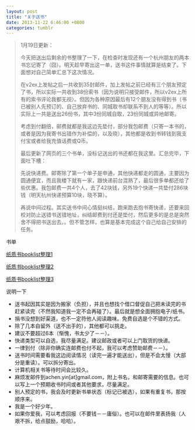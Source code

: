 ```yaml
---
layout: post
title: "关于送书"
date: 2013-11-22 6:46:00 +0800
categories: tumblr
---
```


> 1月19日更新：
>
> 今天把送出后剩余的书整理了一下，在检查时发现还有一个杭州朋友的两本书忘记寄了（囧）。明天趁早寄出这一单，送书这件事情就算是结束了。下面想对自己简单汇总下这次情况。
>
> 在v2ex上发帖之后一共收到35封邮件，加上发帖之前已经有三个朋友预定了书，所以实际一共收到38份索书（因为说明只接受邮件，所以v2ex上所有的索书评论我都无视）。但因为各种原因最后有12个朋友没有得到书（书已被别人先预订的、自己放弃书的、同城取书却联系不到人的等等）。所以实际上一共是送出26份书，其中3份同城自取，23份同城或异地邮寄。
>
> 考虑到付翻倍，邮费就都是我这边先垫付，部分我包邮费（只寄一本书的，或者是因为我寄书出错作为补偿的，以及晓），其他都是收到书转钱到我支付宝或者给我充值话费或Q币。
>
> 最后更新了网页的三个书单，没标记送出的书还都在我这里。汇总完毕，下面吐下槽：
>
> 先说快递费。邮寄除了第一个单子是申通，其他快递都走的圆通，主要因为圆通便宜，而且我楼下就有一家，跟快递前台混熟了，最后很多单都还给了些优惠。我包邮费一共4个人，去了42块钱，另外19个快递一共垫付286块钱（明天杭州快递预算10块，晓不算）。
>
> 再说中间过程。其实送书中间心情挺纠结，跑来跑去抱书寄快递，还要来回校对防止送错书送错地址，纠结邮费到付还是垫付，然后更多的是总是突然舍不得把书送出去。。但不管怎样，也算是基本完成这个自己给自己安排的任务。

书单

[纸质书booklist整理1](/2013/11/09/booklist1)

[纸质书booklist整理2](/2013/11/10/booklist2)

[纸质书booklist整理3](/2013/11/21/booklist3)

说明一下

*   送书起因其实是因为搬家（负担），并且也想找个借口督促自己把未读完的书赶紧读完（不然我知道我一定不会再碰了）。最后就是想全面拥抱电子/纸书。
*   捐书没想到好渠道，也不一定符他人阅读趣味。免费自选是个不错的方式。
*   除了几本自留外（送不出手的），其他都可以挑走。
*   建议不要超过6本（惭愧，书太少了－－）。
*   快递类型可以自选，我尽量满足。建议邮政或者可以上门取货的快递。
*   一律到付（除非你确实连邮费也付不起，我可以考虑赞助邮费－－）。
*   送书时间需要看我这边阅读情况（读完一遍才能送出），但是不会太慢（大部分是重读）。可以拆分寄出。
*   计算机相关书等待时间会比较久。
*   麻烦发邮件到achen.yin[at]gmail.com，附上书名，和邮寄需要的信息。也可以写上一个预期收书时间或者其他要求，尽量满足。
*   别人预定的书，我会及时更新书单状态（标记已被选），如果有重复书，那按顺序来。
*   我是一个好少年。
*   如果你爱我，可以考虑回报（不要钱－－庸俗）。也可以在邮件里表扬我（人艰不拆，给点鼓励，哈哈）。
